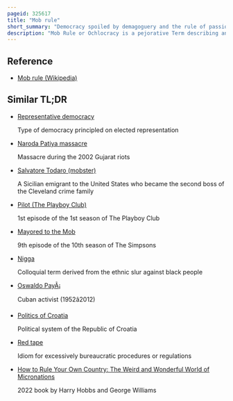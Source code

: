 ```yaml
---
pageid: 325617
title: "Mob rule"
short_summary: "Democracy spoiled by demagoguery and the rule of passion over reason"
description: "Mob Rule or Ochlocracy is a pejorative Term describing an oppressive majoritarian Form of Government controlled by the common People through the Intimidation of more legitimate Authorities. Ochlocracy is distinguished from the Democracy or similarly legitimate and representative Governments by the Absence or Impairment of a procedurally civil Process reflecting the entire Polity."
---
```


## Reference

- [Mob rule (Wikipedia)](https://en.wikipedia.org/?curid=325617)

## Similar TL;DR

- [Representative democracy](/tldr/en/representative-democracy)

  Type of democracy principled on elected representation

- [Naroda Patiya massacre](/tldr/en/naroda-patiya-massacre)

  Massacre during the 2002 Gujarat riots

- [Salvatore Todaro (mobster)](/tldr/en/salvatore-todaro-mobster)

  A Sicilian emigrant to the United States who became the second boss of the Cleveland crime family

- [Pilot (The Playboy Club)](/tldr/en/pilot-the-playboy-club)

  1st episode of the 1st season of The Playboy Club

- [Mayored to the Mob](/tldr/en/mayored-to-the-mob)

  9th episode of the 10th season of The Simpsons

- [Nigga](/tldr/en/nigga)

  Colloquial term derived from the ethnic slur against black people

- [Oswaldo PayÃ¡](/tldr/en/oswaldo-paya)

  Cuban activist (1952â2012)

- [Politics of Croatia](/tldr/en/politics-of-croatia)

  Political system of the Republic of Croatia

- [Red tape](/tldr/en/red-tape)

  Idiom for excessively bureaucratic procedures or regulations

- [How to Rule Your Own Country: The Weird and Wonderful World of Micronations](/tldr/en/how-to-rule-your-own-country-the-weird-and-wonderful-world-of-micronations)

  2022 book by Harry Hobbs and George Williams
